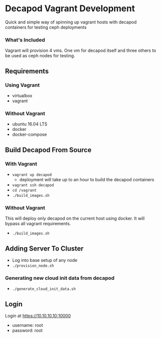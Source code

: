 # Decapod Vagrant Development
Quick and simple way of spinning up vagrant hosts with decapod containers for testing ceph deployments

### What's Included
Vagrant will provision 4 vms. One vm for decapod itself and three others to be used as ceph nodes for testing.


## Requirements
### Using Vagrant
 - virtualbox
 - vagrant 

### Without Vagrant
 - ubuntu 16.04 LTS
 - docker 
 - docker-compose
 

## Build Decapod From Source
### With Vagrant
 - `vagrant up decapod`
   - deployment will take up to an hour to build the decapod containers
 - `vagrant ssh decapod`
 - `cd /vagrant`
 - `./build_images.sh`

### Without Vagrant  
This will deploy only decapod on the current host using docker. It will bypass all vagrant requirements.
 - `./build_images.sh`


## Adding Server To Cluster
 - Log into base setup of any node 
 - `./provision_node.sh` 
  
### Generating new cloud init data from decapod
 - `./generate_cloud_init_data.sh`

 
## Login
Login at https://10.10.10.10:10000
 - username: root
 - password: root